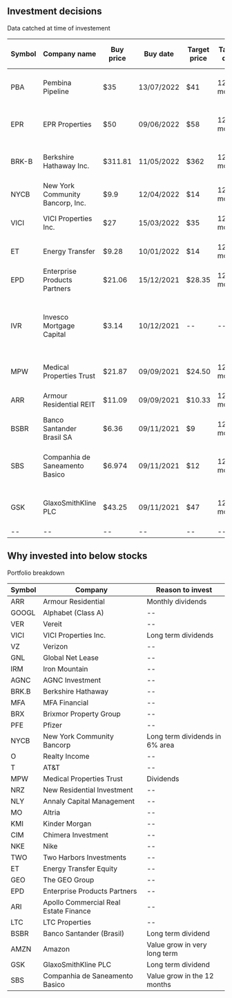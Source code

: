 ## Investment decisions

Data catched at time of investement

|Symbol|Company name|Buy price|Buy date|Target price|Target date|P/E ratio|Annualized dividend|Dividend yield|Dividend pay|Current price|Current dividend yield|Source|Why?|
|--|--|--|--|--|--|--|--|--|--|--|--|--|--|
|PBA|Pembina Pipeline|$35|13/07/2022|$41|12 months|20|$1.96|5.6%|M|$36|--|[The Motley Fool](https://www.fool.com/investing/stock-market/types-of-stocks/dividend-stocks/monthly-dividend-stocks/)|Long term monthly dividends|
|EPR|EPR Properties|$50|09/06/2022|$58|12 months|30|$3.30|6.6%|M|$45|--|[The Motley Fool](https://www.fool.com/investing/stock-market/types-of-stocks/dividend-stocks/monthly-dividend-stocks/)|Long term monthly dividends|
|BRK-B|Berkshire Hathaway Inc.|$311.81|11/05/2022|$362|12 months|8.42|--|--|--|--|--|[The Motley Fool](https://www.fool.com/quote/nyse/brk.b/)|Long term value grow|
|NYCB|New York Community Bancorp, Inc.|$9.9|12/04/2022|$14|12 months|8.35|$0.68|6.8%|Q|--|--|[The Motley Fool](https://www.fool.com/investing/2022/02/14/want-1000-in-annual-dividend-income-invest-25000-i/)|Long term dividends|
|VICI|VICI Properties Inc.|$27|15/03/2022|$35|12 months|15|$1.44|5.3%|Q|--|--|--|Long term dividends|
|ET|Energy Transfer|$9.28|10/01/2022|$14|12 months|5.8|$0.61|6.1%|Q|--|--|[Link](https://www.evernote.com/shard/s2/client/snv?noteGuid=e9c96e7f-171d-4f4f-b313-6aec4e666760&noteKey=8e7953ddfe0c8b260b1b78478d009fc1&sn=https%3A%2F%2Fwww.evernote.com%2Fshard%2Fs2%2Fsh%2Fe9c96e7f-171d-4f4f-b313-6aec4e666760%2F8e7953ddfe0c8b260b1b78478d009fc1&title=Seeking%2Bat%2BLeast%2B6%2525%2BDividend%2BYield%253F%2BMorgan%2BStanley%2BSuggests%2B2%2BDividend%2BStocks%2Bto%2BBuy%2B%257C%2BNasdaq)|Long term dividends|
|EPD|Enterprise Products Partners|$21.06|15/12/2021|$28.35|12 months|11.69|$1.80|8.5%|Q|--|--|--|Long term dividends|
|IVR|Invesco Mortgage Capital|$3.14|10/12/2021|--|--|8.38|$0.36|11.46%|Q|--|--|--|Long term dividends and value increase in 3 years|
|MPW|Medical Properties Trust|$21.87|09/09/2021|$24.50|12 months|22.49|$1.12|5.17%|Q|--|--|[Link](https://www.nasdaq.com/market-activity/stocks/mpw/dividend-history)|Long term dividends|
|ARR|Armour Residential REIT|$11.09|09/09/2021|$10.33|12 months|6.11|$1.2|11.66%|M|--|--|[Link](https://www.nasdaq.com/market-activity/stocks/arr/dividend-history)|Long term dividends|
|BSBR|Banco Santander Brasil SA|$6.36|09/11/2021|$9|12 months|14.98|$0.58|9.11%|Q|--|--|[Link](https://www.fool.com/quote/nyse/bsbr/?ftm_campaign=site_search&ftm_veh=free_search&ftm_mes=&ftm_derby=bsbr&ftm_heat=referrer)|Dividend yield|
|SBS|Companhia de Saneamento Basico|$6.974|09/11/2021|$12|12 months|9.81|$0.06|0.93%|Y|--|--|[Link](https://www.fool.com/quote/nyse/sbs/?ftm_campaign=site_search&ftm_veh=free_search&ftm_mes=&ftm_derby=sbs&ftm_heat=referrer)|Value grow in the next 12 months|
|GSK|GlaxoSmithKline PLC|$43.25|09/11/2021|$47|12 months|18.11|$2.064|4.76%|Q|--|--|[Link](https://www.fool.com/quote/nyse/gsk/?ftm_campaign=site_search&ftm_veh=free_search&ftm_mes=&ftm_derby=gsk&ftm_heat=referrer)|Dividend grow for very long time|
|--|--|--|--|--|--|--|--|--|--|--|--|--|--|

## Why invested into below stocks

Portfolio breakdown

| Symbol | Company |Reason to invest|
|--|--|--|
| ARR | Armour Residential |Monthly dividends|
| GOOGL | Alphabet (Class A) |--|
| VER | Vereit |--|
| VICI | VICI Properties Inc. | Long term dividends |
| VZ| Verizon |--|
| GNL | Global Net Lease |--|
| IRM | Iron Mountain |--|
| AGNC | AGNC Investment |--|
| BRK.B | Berkshire Hathaway |--|
| MFA | MFA Financial |--|
| BRX | Brixmor Property Group |--|
| PFE | Pfizer |--|
| NYCB | New York Community Bancorp |Long term dividends in 6% area|
| O | Realty Income |--|
| T | AT&T |--|
| MPW | Medical Properties Trust |Dividends|
| NRZ | New Residential Investment |--|
| NLY | Annaly Capital Management |--|
| MO | Altria |--|
| KMI | Kinder Morgan |--|
| CIM | Chimera Investment |--|
| NKE | Nike |--|
| TWO | Two Harbors Investments |--|
| ET | Energy Transfer Equity |--|
| GEO | The GEO Group |--|
| EPD | Enterprise Products Partners |--|
| ARI | Apollo Commercial Real Estate Finance |--|
| LTC | LTC Properties |--|
| BSBR | Banco Santander (Brasil) |Long term dividend|
| AMZN | Amazon |Value grow in very long term|
| GSK | GlaxoSmithKline PLC |Long term dividend|
| SBS | Companhia de Saneamento Basico |Value grow in the 12 months|

